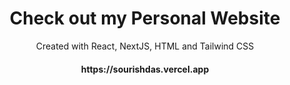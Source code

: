 <h1 align="center">Check out my Personal Website</h1>

<p align="center">Created with React, NextJS, HTML and Tailwind CSS</p>
<h4 align="center">https://sourishdas.vercel.app</h4>
